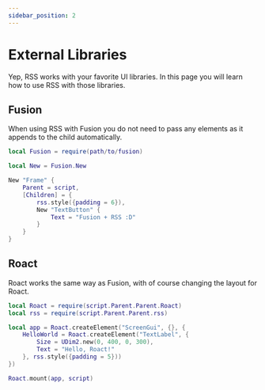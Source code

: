```yaml
---
sidebar_position: 2
---
```


# External Libraries

Yep, RSS works with your favorite UI libraries. In this page you will learn how to use RSS with those libraries.

## Fusion

When using RSS with Fusion you do not need to pass any elements as it appends to the child automatically.

```lua
local Fusion = require(path/to/fusion)

local New = Fusion.New

New "Frame" {
    Parent = script,
    [Children] = {
        rss.style({padding = 6}),
        New "TextButton" {
            Text = "Fusion + RSS :D"
        }
    }
}
```

## Roact

Roact works the same way as Fusion, with of course changing the layout for Roact.

```lua
local Roact = require(script.Parent.Parent.Roact)
local rss = require(script.Parent.Parent.rss)

local app = Roact.createElement("ScreenGui", {}, {
    HelloWorld = Roact.createElement("TextLabel", {
        Size = UDim2.new(0, 400, 0, 300),
        Text = "Hello, Roact!"
    }, rss.style({padding = 5}))
})

Roact.mount(app, script)
```
